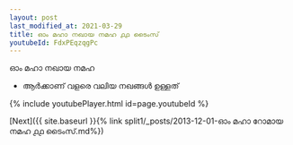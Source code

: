 ```yaml
---
layout: post
last_modified_at: 2021-03-29
title: ഓം മഹാ നഖായ നമഹ ൧൧ ടൈംസ്
youtubeId: FdxPEqzqgPc
---
```

 
 
 ഓം മഹാ നഖായ നമഹ 
 
 -  ആർക്കാണ് വളരെ വലിയ നഖങ്ങൾ ഉള്ളത് 
 
  
 
  
 
 
 
 
 
 


{% include youtubePlayer.html id=page.youtubeId %}
 
[Next]({{ site.baseurl }}{% link  split1/_posts/2013-12-01-ഓം മഹാ റോമായ നമഹ ൧൧ ടൈംസ്.md%})
 

